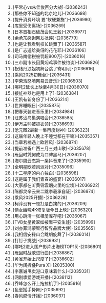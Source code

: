 
1. [平常心vs朱佳俊百分大战]-[2036243]
1. [那些你不知道的北京地儿]-[2036698]
1. [提升消费环境 要“软硬兼施”]-[2036980]
1. [库里受伤离场]-[2036269]
1. [日本首相石破茂会见王毅]-[2036977]
1. [余承东感谢网友批评]-[2036779]
1. [也是让我看到校长跳舞了]-[2036587]
1. [是广志送给美伢的花花耶]-[2036106]
1. [司马南偷税被罚超900万]-[2036016]
1. [三市副市长因黄焖鸡事件被约谈]-[2036826]
1. [祝绪丹浪姐初舞台跳了寄明月]-[2036616]
1. [乘风2025初舞台]-[2036431]
1. [李荣浩怒喷网易云音乐]-[2036503]
1. [哪吒2延长上映至4月30日]-[2036070]
1. [接娃神器也是用上了]-[2036384]
1. [王凯有新身份了]-[2036214]
1. [世界睡眠日]-[2035875]
1. [把春天装进音乐里]-[2034984]
1. [汪苏泷鸟巢演唱会]-[2036585]
1. [伊万主帅被抓衣领]-[2036699]
1. [沧元图2最新一集再度封神]-[2036323]
1. [这届年轻人晚上不睡觉都在干嘛]-[2035357]
1. [当章若楠遇上欧若风]-[2036874]
1. [提前准备广西三月三对山歌]-[2035678]
1. [雁回时凭何成为口碑黑马]-[2036207]
1. [海尔周云杰第一条抖音来了]-[2035990]
1. [全明星欧若风派对]-[2035096]
1. [十二星座的内心独白]-[2036598]
1. [这是属于我们青春的盛宴]-[2036017]
1. [大家都在听黄霄雲烟火里的尘埃]-[2036922]
1. [陈都灵辛云来二跳李羲承自证]-[2036674]
1. [乘风2025开播]-[2036228]
1. [柯淳没有一顿打是白挨的]-[2036209]
1. [倩女幽魂4K修复版今日上映]-[2036320]
1. [用心跳清一张相册库存吧]-[2036067]
1. [TVB女星黄翠如被曝平安生娃]-[2035999]
1. [刘亦菲鸿蒙智行智界品牌大使]-[2035565]
1. [我相信安禄山会跳胡旋舞了]-[2036014]
1. [打钉子挑战]-[2036931]
1. [哪吒2进入国产影片出海榜TOP15]-[2036801]
1. [雁回时战歌进行曲]-[2036867]
1. [黄雀开始上尺度了]-[2036602]
1. [华为阔折叠Pura X]-[2035300]
1. [李嘉诚甩卖港口意味着什么]-[2035031]
1. [网剧挚爱游戏开播]-[2036112]
1. [乔峰怎么开上拖拉机了]-[2035916]
1. [鱼崽摇手势舞]-[2035992]
1. [春风燃情开播]-[2036037]